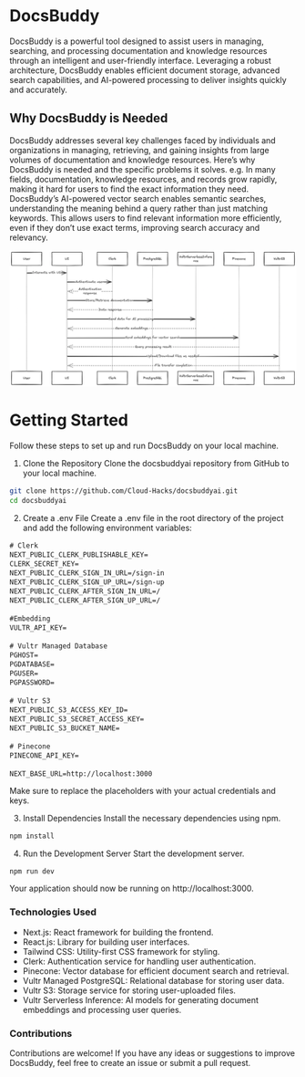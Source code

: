 # DocsBuddy
DocsBuddy is a powerful tool designed to assist users in managing, searching, and processing documentation and knowledge resources through an intelligent and user-friendly interface. Leveraging a robust architecture, DocsBuddy enables efficient document storage, advanced search capabilities, and AI-powered processing to deliver insights quickly and accurately.

## Why DocsBuddy is Needed
DocsBuddy addresses several key challenges faced by individuals and organizations in managing, retrieving, and gaining insights from large volumes of documentation and knowledge resources. Here’s why DocsBuddy is needed and the specific problems it solves. e.g. In many fields, documentation, knowledge resources, and records grow rapidly, making it hard for users to find the exact information they need. DocsBuddy’s AI-powered vector search enables semantic searches, understanding the meaning behind a query rather than just matching keywords. This allows users to find relevant information more efficiently, even if they don’t use exact terms, improving search accuracy and relevancy.

![alt text](arch_docsbuddy.png)

# Getting Started
Follow these steps to set up and run DocsBuddy on your local machine.

1. Clone the Repository
Clone the docsbuddyai repository from GitHub to your local machine.

```bash
git clone https://github.com/Cloud-Hacks/docsbuddyai.git
cd docsbuddyai
```

2. Create a .env File
Create a .env file in the root directory of the project and add the following environment variables:

```plaintext
# Clerk
NEXT_PUBLIC_CLERK_PUBLISHABLE_KEY=
CLERK_SECRET_KEY=
NEXT_PUBLIC_CLERK_SIGN_IN_URL=/sign-in
NEXT_PUBLIC_CLERK_SIGN_UP_URL=/sign-up
NEXT_PUBLIC_CLERK_AFTER_SIGN_IN_URL=/
NEXT_PUBLIC_CLERK_AFTER_SIGN_UP_URL=/

#Embedding
VULTR_API_KEY=

# Vultr Managed Database
PGHOST=
PGDATABASE=
PGUSER=
PGPASSWORD=

# Vultr S3
NEXT_PUBLIC_S3_ACCESS_KEY_ID=
NEXT_PUBLIC_S3_SECRET_ACCESS_KEY=
NEXT_PUBLIC_S3_BUCKET_NAME=

# Pinecone
PINECONE_API_KEY=

NEXT_BASE_URL=http://localhost:3000
```
Make sure to replace the placeholders with your actual credentials and keys.

3. Install Dependencies
Install the necessary dependencies using npm.


```bash
npm install
```

4. Run the Development Server
Start the development server.

```bash
npm run dev
```

Your application should now be running on http://localhost:3000.

### Technologies Used
* Next.js: React framework for building the frontend.
* React.js: Library for building user interfaces.
* Tailwind CSS: Utility-first CSS framework for styling.
* Clerk: Authentication service for handling user authentication.
* Pinecone: Vector database for efficient document search and retrieval.
* Vultr Managed PostgreSQL: Relational database for storing user data.
* Vultr S3: Storage service for storing user-uploaded files.
* Vultr Serverless Inference: AI models for generating document embeddings and processing user queries.


### Contributions
Contributions are welcome! If you have any ideas or suggestions to improve DocsBuddy, feel free to create an issue or submit a pull request.
